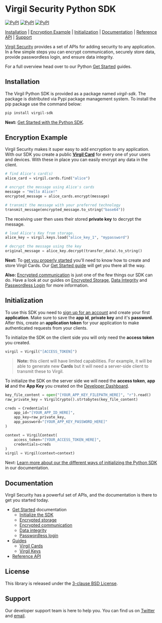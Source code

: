 # Virgil Security Python SDK 
[![PyPI](https://img.shields.io/pypi/v/virgil-sdk.svg)](https://pypi.python.org/pypi/virgil-sdk) [![PyPI](https://img.shields.io/pypi/wheel/virgil-sdk.svg)](https://pypi.python.org/pypi/virgil-sdk) [![PyPI](https://img.shields.io/pypi/pyversions/virgil-sdk.svg)](https://pypi.python.org/pypi/virgil-sdk)

[Installation](#installation) | [Encryption Example](#encryption-example) | [Initialization](#initialization) | [Documentation](#documentation) | [Reference API][_reference_api] | [Support](#support) 

[Virgil Security](https://virgilsecurity.com) provides a set of APIs for adding security to any application. In a few simple steps you can encrypt communication, securely store data, provide passwordless login, and ensure data integrity.

For a full overview head over to our Python [Get Started][_getstarted] guides.

## Installation

The Virgil Python SDK is provided as a package named *virgil-sdk*. The package is distributed via Pypi package management system.
To install the pip package use the command below:
```bash
pip install virgil-sdk
```

__Next:__ [Get Started with the Python SDK][_getstarted].

## Encryption Example

Virgil Security makes it super easy to add encryption to any application. With our SDK you create a public [__Virgil Card__][_guide_virgil_cards] for every one of your users and devices. With these in place you can easily encrypt any data in the client.

```python
# find Alice's card(s)
alice_card = virgil.cards.find("alice")

# encrypt the message using Alice's cards
message = "Hello Alice!"
encrypted_message = alice_cards.encrypt(message)

# transmit the message with your preferred technology
transmit_message(encrypted_message.to_string("base64"))
```

The receiving user then uses their stored __private key__ to decrypt the message.


```python
# load Alice's Key from storage.
alice_key = virgil.keys.load("alice_key_1", "mypassword")

# decrypt the message using the key 
original_message = alice_key.decrypt(transfer_data).to_string()
```

__Next:__ To [get you properly started][_guide_encryption] you'll need to know how to create and store Virgil Cards. Our [Get Started guide][_guide_encryption] will get you there all the way.

__Also:__ [Encrypted communication][_getstarted_encryption] is just one of the few things our SDK can do. Have a look at our guides on  [Encrypted Storage][_getstarted_storage], [Data Integrity][_getstarted_data_integrity] and [Passwordless Login][_getstarted_passwordless_login] for more information.

## Initialization

To use this SDK you need to [sign up for an account](https://developer.virgilsecurity.com/account/signup) and create your first __application__. Make sure to save the __app id__, __private key__ and it's __password__. After this, create an __application token__ for your application to make authenticated requests from your clients.

To initialize the SDK on the client side you will only need the __access token__ you created.

```python
virgil = Virgil("[ACCESS_TOKEN]")
```

> __Note:__ this client will have limited capabilities. For example, it will be able to generate new __Cards__ but it will need a server-side client to transmit these to Virgil.

To initialize the SDK on the server side we will need the __access token__, __app id__ and the __App Key__ you created on the [Developer Dashboard](https://developer.virgilsecurity.com/account/dashboard).

```python
key_file_content = open("[YOUR_APP_KEY_FILEPATH_HERE]", "r").read()
raw_private_key = VirgilCrypto().strtobytes(key_file_content)

creds = Credentials(
    app_id="[YOUR_APP_ID_HERE]",
    app_key=raw_private_key,
    app_password="[YOUR_APP_KEY_PASSWORD_HERE]"
)

context = VirgilContext(
    access_token="[YOUR_ACCESS_TOKEN_HERE]",
    credentials=creds
)
virgil = Virgil(context=context)
```

Next: [Learn more about our the different ways of initializing the Python SDK][_guide_initialization] in our documentation.

## Documentation

Virgil Security has a powerful set of APIs, and the documentation is there to get you started today.

* [Get Started][_getstarted_root] documentation
  * [Initialize the SDK][_initialize_root]
  * [Encrypted storage][_getstarted_storage]
  * [Encrypted communication][_getstarted_encryption]
  * [Data integrity][_getstarted_data_integrity]
  * [Passwordless login][_getstarted_passwordless_login]
* [Guides][_guides]
  * [Virgil Cards][_guide_virgil_cards]
  * [Virgil Keys][_guide_virgil_keys]
* [Reference API][_reference_api]

## License

This library is released under the [3-clause BSD License](LICENSE.md).

## Support

Our developer support team is here to help you. You can find us on [Twitter](https://twitter.com/virgilsecurity) and [email](support).

[support]: mailto:support@virgilsecurity.com
[_getstarted_root]: https://developer.virgilsecurity.com/docs/python/get-started
[_getstarted]: https://developer.virgilsecurity.com/docs/python/guides
[_getstarted_encryption]: https://developer.virgilsecurity.com/docs/python/get-started/encrypted-communication
[_getstarted_storage]: https://developer.virgilsecurity.com/docs/python/get-started/encrypted-storage
[_getstarted_data_integrity]: https://developer.virgilsecurity.com/docs/python/get-started/data-integrity
[_getstarted_passwordless_login]: https://developer.virgilsecurity.com/docs/python/get-started/passwordless-authentication
[_guides]: https://developer.virgilsecurity.com/docs/python/guides
[_guide_initialization]: https://developer.virgilsecurity.com/docs/python/guides/settings/install-sdk
[_guide_virgil_cards]: https://developer.virgilsecurity.com/docs/python/guides/virgil-card/creating
[_guide_virgil_keys]: https://developer.virgilsecurity.com/docs/python/guides/virgil-key/generating
[_guide_encryption]: https://developer.virgilsecurity.com/docs/python/guides/encryption/encrypting
[_initialize_root]: https://developer.virgilsecurity.com/docs/python/guides/settings/initialize-sdk-on-client
[_reference_api]: https://virgilsecurity.github.io/virgil-sdk-python
